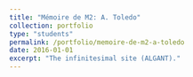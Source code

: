 ```yaml
---
title: "Mémoire de M2: A. Toledo"
collection: portfolio
type: "students"
permalink: /portfolio/memoire-de-m2-a-toledo
date: 2016-01-01
excerpt: "The infinitesimal site (ALGANT)."
---
```

